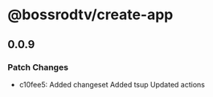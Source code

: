# @bossrodtv/create-app

## 0.0.9

### Patch Changes

- c10fee5: Added changeset
  Added tsup
  Updated actions
